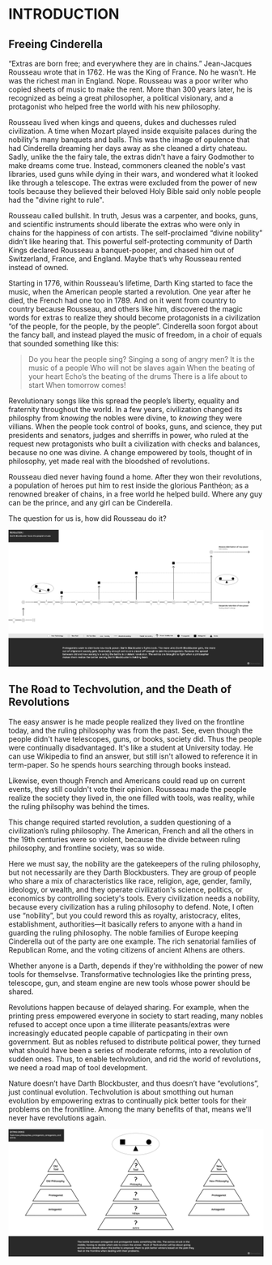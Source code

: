 # INTRODUCTION

## Freeing Cinderella

“Extras are born free; and everywhere they are in chains.” Jean-Jacques Rousseau wrote that in 1762. He was the King of France. No he wasn’t. He was the richest man in England. Nope. Rousseau was a poor writer who copied sheets of music to make the rent. More than 300 years later, he is recognized as being a great philosopher, a political visionary, and a protagonist who helped free the world with his new philosophy.

Rousseau lived when kings and queens, dukes and duchesses ruled civilization. A time when Mozart played inside exquisite palaces during the nobility's many banquets and balls. This was the image of opulence that had Cinderella dreaming her days away as she cleaned a dirty chateau. Sadly, unlike the the fairy tale, the extras didn't have a fairy Godmother to make dreams come true. Instead, commoners cleaned the noble's vast libraries, used guns while dying in their wars, and wondered what it looked like through a telescope. The extras were excluded from the power of new tools because they believed their beloved Holy Bible said only noble people had the "divine right to rule".

Rousseau called bullshit. In truth, Jesus was a carpenter, and books, guns, and scientific instruments should liberate the extras who were only in chains for the happiness of con artists. The self-proclaimed “divine nobility” didn’t like hearing that. This powerful self-protecting community of Darth Kings declared Rousseau a banquet-pooper, and chased him out of Switzerland, France, and England. Maybe that’s why Rousseau rented instead of owned.

Starting in 1776, within Rousseau’s lifetime, Darth King started to face the music, when the American people started a revolution. One year after he died, the French had one too in 1789. And on it went from country to country because Rousseau, and others like him, discovered the magic words for extras to realize they should become protagonists in a civilization “of the people, for the people, by the people”. Cinderella soon forgot about the fancy ball, and instead played the music of freedom, in a choir of equals that sounded something like this:

>Do you hear the people sing?
Singing a song of angry men?
It is the music of a people
Who will not be slaves again
When the beating of your heart
Echo’s the beating of the drums
There is a life about to start
When tomorrow comes!

Revolutionary songs like this spread the people’s liberty, equality and fraternity throughout the world. In a few years, civilization changed its philosphy from _knowing_ the nobles were divine, to _knowing_ they were villians. When the people took control of books, guns, and science, they put presidents and senators, judges and sherriffs in power, who ruled at the request new protagonists who built a civilization with checks and balances, because no one was divine. A change empowered by tools, thought of in philosophy, yet made real with the bloodshed of revolutions.

Rousseau died never having found a home. After they won their revolutions, a population of heroes put him to rest inside the glorious Panthéon; as a renowned breaker of chains, in a free world he helped build. Where any guy can be the prince, and any girl can be Cinderella.

The question for us is, how did Rousseau do it?

![Revolutions!](/img\prologue\techvolution-revolution.png)

## The Road to Techvolution, and the Death of Revolutions

The easy answer is he made people realized they lived on the frontline today, and the ruling philosophy was from the past. See, even though the people didn't have telescopes, guns, or books, society did. Thus the people were continually disadvantaged. It's like a student at University today. He can use Wikipedia to find an answer, but still isn't allowed to reference it in term-paper. So he spends hours searching through books instead.

Likewise, even though French and Americans could read up on current events, they still couldn't vote their opinion. Rousseau made the people realize the society they lived in, the one filled with tools, was reality, while the ruling philsophy was behind the times.

This change required started revolution, a sudden questioning of a civilization’s ruling philosophy. The American, French and all the others in the 19th centuries were so violent, because the divide between ruling philosophy, and frontline society, was so wide.

Here we must say, the nobility are the gatekeepers of the ruling philosophy, but not necessarily are they Darth Blockbusters. They are group of people who share a mix of characteristics like race, religion, age, gender, family, ideology, or wealth, and they operate civilization's science, politics, or economics by controlling society's tools. Every civilization needs a nobility, because every civilization has a ruling philosophy to defend. Note, I often use “nobility”, but you could reword this as royalty, aristocracy, elites, establishment, authorities—it basically refers to anyone with a hand in guarding the ruling philosophy. The noble families of Europe keeping Cinderella out of the party are one example. The rich senatorial families of Republican Rome, and the voting citizens of ancient Athens are others.

Whether anyone is a Darth, depends if they're withholding the power of new tools for themselvse. Transformative technologies like the printing press, telescope, gun, and steam engine are new tools whose power should be shared.

Revolutions happen because of delayed sharing. For example, when the printing press empowered everyone in society to start reading, many nobles refused to accept once upon a time illiterate peasants/extras were increasingly educated people capable of particpating in their own government. But as nobles refused to distribute political power, they turned what should have been a series of moderate reforms, into a revolution of sudden ones. Thus, to enable techvolution, and rid the world of revolutions, we need a  road map of tool development.

Nature doesn’t have Darth Blockbuster, and thus doesn’t have “evolutions”, just continual evolution.  Techvolution is about smotthing out human evolution by empowering extras to continually pick better tools for their problems on the fronitline. Among the many benefits of that, means we'll never have revolutions again.

![Blank Triangles](/img\prologue\techvolution-antagonists-protagonists-extras-close-up.png)
